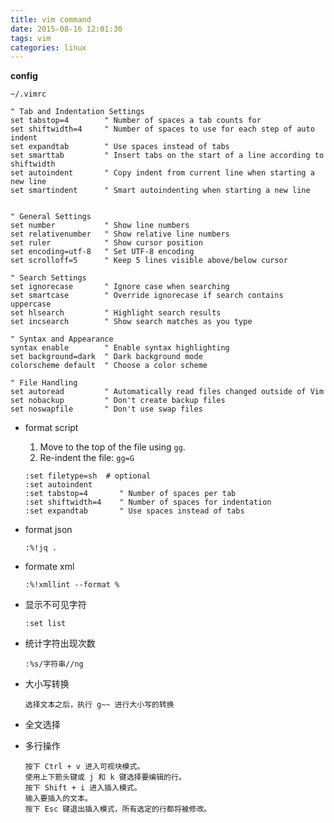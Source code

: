 ```yaml
---
title: vim command
date: 2015-08-16 12:01:30
tags: vim
categories: linux
---
```


**config**

`~/.vimrc`

```
" Tab and Indentation Settings
set tabstop=4        " Number of spaces a tab counts for
set shiftwidth=4     " Number of spaces to use for each step of auto indent
set expandtab        " Use spaces instead of tabs
set smarttab         " Insert tabs on the start of a line according to shiftwidth
set autoindent       " Copy indent from current line when starting a new line
set smartindent      " Smart autoindenting when starting a new line


" General Settings
set number           " Show line numbers
set relativenumber   " Show relative line numbers
set ruler            " Show cursor position
set encoding=utf-8   " Set UTF-8 encoding
set scrolloff=5      " Keep 5 lines visible above/below cursor

" Search Settings
set ignorecase       " Ignore case when searching
set smartcase        " Override ignorecase if search contains uppercase
set hlsearch         " Highlight search results
set incsearch        " Show search matches as you type

" Syntax and Appearance
syntax enable        " Enable syntax highlighting
set background=dark  " Dark background mode
colorscheme default  " Choose a color scheme

" File Handling
set autoread         " Automatically read files changed outside of Vim
set nobackup         " Don't create backup files
set noswapfile       " Don't use swap files
```

- format script

  1.	Move to the top of the file using `gg`.
  2.	Re-indent the file:  `gg=G`


  ```vim
  :set filetype=sh  # optional
  :set autoindent
  :set tabstop=4       " Number of spaces per tab
  :set shiftwidth=4    " Number of spaces for indentation
  :set expandtab       " Use spaces instead of tabs
  ```

  

- format json

  ```shell
  :%!jq .
  ```

- formate xml

  ```
  :%!xmllint --format %
  ```

- 显示不可见字符

  ```shell
  :set list
  ```

- 统计字符出现次数

  ```
  :%s/字符串//ng
  ```


- 大小写转换

  ```
  选择文本之后，执行 g~~ 进行大小写的转换
  ```

- 全文选择

- 多行操作

  ```
  按下 Ctrl + v 进入可视块模式。
  使用上下箭头键或 j 和 k 键选择要编辑的行。
  按下 Shift + i 进入插入模式。
  输入要插入的文本。
  按下 Esc 键退出插入模式，所有选定的行都将被修改。
  ```

  

  